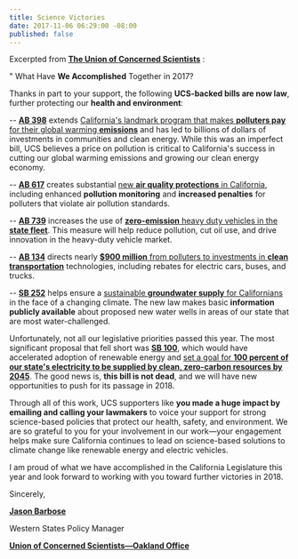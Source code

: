 ```yaml
---
title: Science Victories
date: 2017-11-06 06:29:00 -08:00
published: false
---
```


Excerpted from [**The Union of Concerned Scientists**](http://www.ucsusa.org/) :

"  What Have **We Accomplished** Together in 2017?

Thanks in part to your support, the following **UCS-backed bills are now law**, further protecting our **health and environment**:

-- [**AB 398**](https://leginfo.legislature.ca.gov/faces/billNavClient.xhtml?bill_id=201720180AB398) extends [California's landmark program that makes **polluters pay** for their global warming **emissions**](http://www.ucsusa.org/news/press_release/polluters-will-pay-communities-will-benefit#.Wep_emhSw2w) and has led to billions of dollars of investments in communities and clean energy. While this was an imperfect bill, UCS believes a price on pollution is critical to California's success in cutting our global warming emissions and growing our clean energy economy.

-- [**AB 617**](https://leginfo.legislature.ca.gov/faces/billNavClient.xhtml?bill_id=201720180AB617) creates substantial [new **air quality protections** in California](http://www.ucsusa.org/news/press_release/polluters-will-pay-communities-will-benefit#.Wep_wGhSw2w), including enhanced **pollution monitoring** and **increased penalties** for polluters that violate air pollution standards.

-- [**AB 739**](https://leginfo.legislature.ca.gov/faces/billTextClient.xhtml?bill_id=201720180AB739) increases the use of [**zero-emission** heavy duty vehicles in the **state fleet**](http://blog.ucsusa.org/jimmy-odea/truck-and-bus-legislation-to-watch-in-california). This measure will help reduce pollution, cut oil use, and drive innovation in the heavy-duty vehicle market.

-- [**AB 134**](https://leginfo.legislature.ca.gov/faces/billTextClient.xhtml?bill_id=201720180AB134) directs nearly [**$900 million** from polluters to investments in **clean transportation**](http://blog.ucsusa.org/jimmy-odea/truck-and-bus-legislation-to-watch-in-california) technologies, including rebates for electric cars, buses, and trucks.

-- [**SB 252**](https://leginfo.legislature.ca.gov/faces/billNavClient.xhtml?bill_id=201720180SB252) helps ensure a [sustainable **groundwater supply** for Californians](http://blog.ucsusa.org/juliet-christian-smith/californias-water-well-bill-will-tell-us-whos-tapping-depleted-groundwater-basins) in the face of a changing climate. The new law makes basic **information publicly available** about proposed new water wells in areas of our state that are most water-challenged.

Unfortunately, not all our legislative priorities passed this year. The most significant proposal that fell short was [**SB 100**](https://leginfo.legislature.ca.gov/faces/billNavClient.xhtml?bill_id=201720180SB100), which would have accelerated adoption of renewable energy and [set a goal for **100 percent of our state's electricity to be supplied by clean, zero-carbon resources by 2045**](http://blog.ucsusa.org/laura-wisland/sb-100-setback). The good news is, **this bill is not dead**, and we will have new opportunities to push for its passage in 2018.

Through all of this work, UCS supporters like **you made a huge impact by emailing and calling your lawmakers** to voice your support for strong science-based policies that protect our health, safety, and environment. We are so grateful to you for your involvement in our work—your engagement helps make sure California continues to lead on science-based solutions to climate change like renewable energy and electric vehicles.

I am proud of what we have accomplished in the California Legislature this year and look forward to working with you toward further victories in 2018.

Sincerely,

[**Jason Barbose**](http://www.ucsusa.org/about/staff/staff/jason-barbose.html#.Wep-uGhSw2w)

Western States Policy Manager

[**Union of Concerned Scientists—Oakland Office**](http://www.ucsusa.org/contact-us-full)


